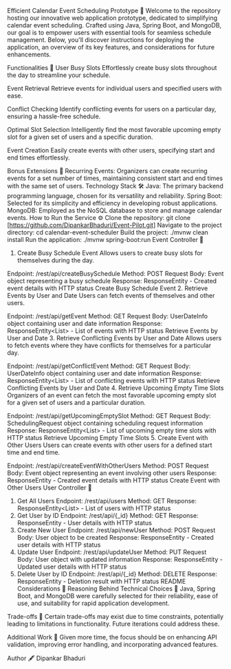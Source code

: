 Efficient Calendar Event Scheduling Prototype 📅
Welcome to the repository hosting our innovative web application prototype, dedicated to simplifying calendar event scheduling. Crafted using Java, Spring Boot, and MongoDB, our goal is to empower users with essential tools for seamless schedule management. Below, you'll discover instructions for deploying the application, an overview of its key features, and considerations for future enhancements.

Functionalities 🚀
User Busy Slots
Effortlessly create busy slots throughout the day to streamline your schedule.

Event Retrieval
Retrieve events for individual users and specified users with ease.

Conflict Checking
Identify conflicting events for users on a particular day, ensuring a hassle-free schedule.

Optimal Slot Selection
Intelligently find the most favorable upcoming empty slot for a given set of users and a specific duration.

Event Creation
Easily create events with other users, specifying start and end times effortlessly.

Bonus Extensions 🌟
Recurring Events: Organizers can create recurring events for a set number of times, maintaining consistent start and end times with the same set of users.
Technology Stack 🛠️
Java: The primary backend programming language, chosen for its versatility and reliability.
Spring Boot: Selected for its simplicity and efficiency in developing robust applications.
MongoDB: Employed as the NoSQL database to store and manage calendar events.
How to Run the Service ⚙️
Clone the repository: git clone [https://github.com/DipankarBhaduri/Event-Pilot.git]
Navigate to the project directory: cd calendar-event-scheduler
Build the project: ./mvnw clean install
Run the application: ./mvnw spring-boot:run
Event Controller 📝
1. Create Busy Schedule Event
Allows users to create busy slots for themselves during the day.

Endpoint: /rest/api/createBusySchedule
Method: POST
Request Body: Event object representing a busy schedule
Response: ResponseEntity<Event> - Created event details with HTTP status
Create Busy Schedule Event
2. Retrieve Events by User and Date
Users can fetch events of themselves and other users.

Endpoint: /rest/api/getEvent
Method: GET
Request Body: UserDateInfo object containing user and date information
Response: ResponseEntity<List<Event>> - List of events with HTTP status
Retrieve Events by User and Date
3. Retrieve Conflicting Events by User and Date
Allows users to fetch events where they have conflicts for themselves for a particular day.

Endpoint: /rest/api/getConflictEvent
Method: GET
Request Body: UserDateInfo object containing user and date information
Response: ResponseEntity<List<Event>> - List of conflicting events with HTTP status
Retrieve Conflicting Events by User and Date
4. Retrieve Upcoming Empty Time Slots
Organizers of an event can fetch the most favorable upcoming empty slot for a given set of users and a particular duration.

Endpoint: /rest/api/getUpcomingEmptySlot
Method: GET
Request Body: SchedulingRequest object containing scheduling request information
Response: ResponseEntity<List<TimeSlot>> - List of upcoming empty time slots with HTTP status
Retrieve Upcoming Empty Time Slots
5. Create Event with Other Users
Users can create events with other users for a defined start time and end time.

Endpoint: /rest/api/createEventWithOtherUsers
Method: POST
Request Body: Event object representing an event involving other users
Response: ResponseEntity<Event> - Created event details with HTTP status
Create Event with Other Users
User Controller 👥
1. Get All Users
Endpoint: /rest/api/users
Method: GET
Response: ResponseEntity<List<User>> - List of users with HTTP status
2. Get User by ID
Endpoint: /rest/api/{_id}
Method: GET
Response: ResponseEntity<User> - User details with HTTP status
3. Create New User
Endpoint: /rest/api/newUser
Method: POST
Request Body: User object to be created
Response: ResponseEntity<User> - Created user details with HTTP status
4. Update User
Endpoint: /rest/api/updateUser
Method: PUT
Request Body: User object with updated information
Response: ResponseEntity<User> - Updated user details with HTTP status
5. Delete User by ID
Endpoint: /rest/api/{_id}
Method: DELETE
Response: ResponseEntity<DeleteResult> - Deletion result with HTTP status
README Considerations 📌
Reasoning Behind Technical Choices 🤔
Java, Spring Boot, and MongoDB were carefully selected for their reliability, ease of use, and suitability for rapid application development.

Trade-offs 🔄
Certain trade-offs may exist due to time constraints, potentially leading to limitations in functionality. Future iterations could address these.

Additional Work 🚧
Given more time, the focus should be on enhancing API validation, improving error handling, and incorporating advanced features.

Author 🖋️
Dipankar Bhaduri
